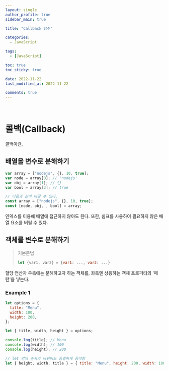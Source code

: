 ```yaml
---
layout: single
author_profile: true
sidebar_main: true

title: "Callback 함수"

categories:
  - JavaScript

tags:
  - [JavaScript]

toc: true
toc_sticky: true

date: 2022-11-22
last_modified_at: 2022-11-22

comments: true
---
```


<br>

# 콜백(Callback)

콜백이란,

## 배열을 변수로 분해하기

```javascript
var array = ["nodejs", {}, 10, true];
var node = array[0]; // 'nodejs'
var obj = array[1]; // {}
var bool = array[3]; // true

// 다음과 같이 바꿀 수 있다.
const array = ["nodejs", {}, 10, true];
const [node, obj, , bool] = array;
```

인덱스를 이용해 배열에 접근하지 않아도 된다. 또한, 쉼표를 사용하여 필요하지 않은 배열 요소를 버릴 수 있다.

## 객체를 변수로 분해하기

> 기본문법
>
> ```javascript
> let {var1, var2} = {var1: ..., var2: ...}
> ```

할당 연산자 우측에는 분해하고자 하는 객체를, 좌측엔 상응하는 객체 프로퍼티의 '패턴'을 넣는다.

### Example 1

```javascript
let options = {
  title: "Menu",
  width: 100,
  height: 200,
};

let { title, width, height } = options;

console.log(title); // Menu
console.log(width); // 100
console.log(height); // 200

// let 안의 순서가 바뀌어도 동일하게 동작함
let { height, width, title } = { title: "Menu", height: 200, width: 100 };
```
